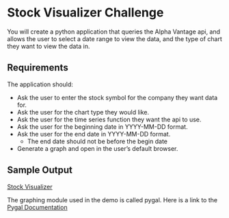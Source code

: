 # Stock Visualizer Challenge

You will create a python application that queries the Alpha Vantage api, and allows the user to select a date range to view the data, and the type of chart they want to view the data in.

## Requirements

The application should:

- Ask the user to enter the stock symbol for the company they want data for.
- Ask the user for the chart type they would like.
- Ask the user for the time series function they want the api to use.
- Ask the user for the beginning date in YYYY-MM-DD format.
- Ask the user for the end date in YYYY-MM-DD format.
  - The end date should not be before the begin date
- Generate a graph and open in the user’s default browser.

## Sample Output
[Stock Visualizer](https://umsystem.hosted.panopto.com/Panopto/Pages/Viewer.aspx?id=194ebeed-9c7d-4ae9-afb6-b02d00e28272)

The graphing module used in the demo is called pygal. Here is a link to the [Pygal Documentation](https://www.pygal.org/en/stable/documentation/index.html)
